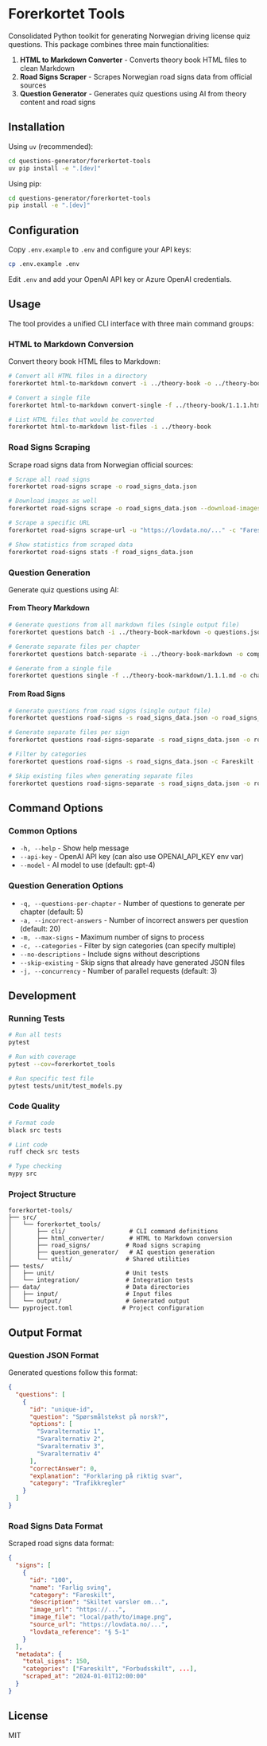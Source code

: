 # Forerkortet Tools

Consolidated Python toolkit for generating Norwegian driving license quiz questions. This package combines three main functionalities:

1. **HTML to Markdown Converter** - Converts theory book HTML files to clean Markdown
2. **Road Signs Scraper** - Scrapes Norwegian road signs data from official sources
3. **Question Generator** - Generates quiz questions using AI from theory content and road signs

## Installation

Using `uv` (recommended):

```bash
cd questions-generator/forerkortet-tools
uv pip install -e ".[dev]"
```

Using pip:

```bash
cd questions-generator/forerkortet-tools
pip install -e ".[dev]"
```

## Configuration

Copy `.env.example` to `.env` and configure your API keys:

```bash
cp .env.example .env
```

Edit `.env` and add your OpenAI API key or Azure OpenAI credentials.

## Usage

The tool provides a unified CLI interface with three main command groups:

### HTML to Markdown Conversion

Convert theory book HTML files to Markdown:

```bash
# Convert all HTML files in a directory
forerkortet html-to-markdown convert -i ../theory-book -o ../theory-book-markdown

# Convert a single file
forerkortet html-to-markdown convert-single -f ../theory-book/1.1.1.html -o ../theory-book-markdown

# List HTML files that would be converted
forerkortet html-to-markdown list-files -i ../theory-book
```

### Road Signs Scraping

Scrape road signs data from Norwegian official sources:

```bash
# Scrape all road signs
forerkortet road-signs scrape -o road_signs_data.json

# Download images as well
forerkortet road-signs scrape -o road_signs_data.json --download-images -i road_signs_images

# Scrape a specific URL
forerkortet road-signs scrape-url -u "https://lovdata.no/..." -c "Fareskilt"

# Show statistics from scraped data
forerkortet road-signs stats -f road_signs_data.json
```

### Question Generation

Generate quiz questions using AI:

#### From Theory Markdown

```bash
# Generate questions from all markdown files (single output file)
forerkortet questions batch -i ../theory-book-markdown -o questions.json

# Generate separate files per chapter
forerkortet questions batch-separate -i ../theory-book-markdown -o comprehensive_questions_separate

# Generate from a single file
forerkortet questions single -f ../theory-book-markdown/1.1.1.md -o chapter1_questions.json
```

#### From Road Signs

```bash
# Generate questions from road signs (single output file)
forerkortet questions road-signs -s road_signs_data.json -o road_signs_questions.json

# Generate separate files per sign
forerkortet questions road-signs-separate -s road_signs_data.json -o road_signs_individual

# Filter by categories
forerkortet questions road-signs -s road_signs_data.json -c Fareskilt -c Forbudsskilt

# Skip existing files when generating separate files
forerkortet questions road-signs-separate -s road_signs_data.json -o road_signs_individual --skip-existing
```

## Command Options

### Common Options

- `-h, --help` - Show help message
- `--api-key` - OpenAI API key (can also use OPENAI_API_KEY env var)
- `--model` - AI model to use (default: gpt-4)

### Question Generation Options

- `-q, --questions-per-chapter` - Number of questions to generate per chapter (default: 5)
- `-a, --incorrect-answers` - Number of incorrect answers per question (default: 20)
- `-m, --max-signs` - Maximum number of signs to process
- `-c, --categories` - Filter by sign categories (can specify multiple)
- `--no-descriptions` - Include signs without descriptions
- `--skip-existing` - Skip signs that already have generated JSON files
- `-j, --concurrency` - Number of parallel requests (default: 3)

## Development

### Running Tests

```bash
# Run all tests
pytest

# Run with coverage
pytest --cov=forerkortet_tools

# Run specific test file
pytest tests/unit/test_models.py
```

### Code Quality

```bash
# Format code
black src tests

# Lint code
ruff check src tests

# Type checking
mypy src
```

### Project Structure

```
forerkortet-tools/
├── src/
│   └── forerkortet_tools/
│       ├── cli/                  # CLI command definitions
│       ├── html_converter/       # HTML to Markdown conversion
│       ├── road_signs/          # Road signs scraping
│       ├── question_generator/   # AI question generation
│       └── utils/               # Shared utilities
├── tests/
│   ├── unit/                    # Unit tests
│   └── integration/             # Integration tests
├── data/                        # Data directories
│   ├── input/                   # Input files
│   └── output/                  # Generated output
└── pyproject.toml              # Project configuration
```

## Output Format

### Question JSON Format

Generated questions follow this format:

```json
{
  "questions": [
    {
      "id": "unique-id",
      "question": "Spørsmålstekst på norsk?",
      "options": [
        "Svaralternativ 1",
        "Svaralternativ 2",
        "Svaralternativ 3",
        "Svaralternativ 4"
      ],
      "correctAnswer": 0,
      "explanation": "Forklaring på riktig svar",
      "category": "Trafikkregler"
    }
  ]
}
```

### Road Signs Data Format

Scraped road signs data format:

```json
{
  "signs": [
    {
      "id": "100",
      "name": "Farlig sving",
      "category": "Fareskilt",
      "description": "Skiltet varsler om...",
      "image_url": "https://...",
      "image_file": "local/path/to/image.png",
      "source_url": "https://lovdata.no/...",
      "lovdata_reference": "§ 5-1"
    }
  ],
  "metadata": {
    "total_signs": 150,
    "categories": ["Fareskilt", "Forbudsskilt", ...],
    "scraped_at": "2024-01-01T12:00:00"
  }
}
```

## License

MIT